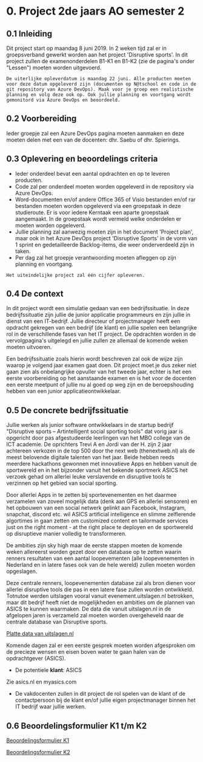 # 0. Project 2de jaars AO semester 2

## 0.1 Inleiding

Dit project start op maandag 8 juni 2019. In 2 weken tijd zal er in groepsverband gewerkt worden aan het project 'Disruptive sports'.
In dit project zullen de examenonderdelen B1-K1 en B1-K2 (zie de pagina's onder "Lessen") moeten worden uitgevoerd. 

``De uiterlijke opleverdatum is maandag 22 juni. Alle producten moeten voor deze datum opgeleverd zijn (documenten op N@tschool en code in de git repository van Azure DevOps). Maak voor je groep een realistische planning en volg deze ook op. Ook jullie planning en voortgang wordt gemonitord via Azure DevOps en beoordeeld.``

## 0.2 Voorbereiding

Ieder groepje zal een Azure DevOps pagina moeten aanmaken en deze moeten delen met een van de docenten: dhr. Saebu of dhr. Spierings.

## 0.3 Oplevering en beoordelings criteria

- Ieder onderdeel bevat een aantal opdrachten en op te leveren producten.
- Code zal per onderdeel moeten worden opgeleverd in de repository via Azure DevOps.
- Word-documenten en/of andere Office 365 of Visio bestanden en/of rar bestanden moeten worden opgeleverd via een groepstaak in deze studieroute. Er is voor iedere Kerntaak een aparte groepstaak aangemaakt. In de groepstaak wordt vermeld welke onderdelen er moeten worden opgeleverd. 
- Jullie planning zal aanwezig moeten zijn in het document 'Project plan', maar ook in het Azure DevOps project 'Disruptive Sports' in de vorm van 1 sprint en gedetailleerde Backlog-items, die weer onderverdeeld zijn in taken.
- Per dag zal het groepje verantwoording moeten afleggen op zijn planning en voortgang. 

``Het uiteindelijke project zal één cijfer opleveren.``

## 0.4 De context 

In dit project wordt een simulatie gedaan van een bedrijfssituatie. In deze bedrijfssituatie zijn jullie de junior applicatie programmeurs en zijn jullie in dienst van een IT-bedrijf.
Jullie directeur of projectmanager heeft een opdracht gekregen van een bedrijf (de klant) en jullie spelen een belangrijke rol in de verschillende fases van het IT project.
De opdrachten worden in de vervolgpagina's uitgelegd en jullie zullen ze allemaal de komende weken moeten uitvoeren.

Een bedrijfssituatie zoals hierin wordt beschreven zal ook de wijze zijn waarop je volgend jaar examen gaat doen.
Dit project moet je dus zeker niet gaan zien als onbelangrijke opvuller van het tweede jaar, echter is het een eerste voorbereiding op het aanstaande examen en is het voor de docenten een eerste meetpunt of jullie nu al goed op weg zijn en de beroepshouding hebben van een junior applicatieontwikkelaar.

## 0.5 De concrete bedrijfssituatie

Jullie werken als junior software ontwikkelaars in de startup bedrijf "Disruptive sports – Artintelligent social sporting tools" dat vorig jaar is opgericht door pas afgestudeerde leerlingen van het MBO college van de ICT academie. De oprichters Trevi A en Jordi van der H. zijn 2 jaar achtereen verkozen in de top 500 door the next web (thenextweb.nl) als de meest belovende digitale talenten van het jaar. Beide hebben reeds meerdere hackathons gewonnen met innovatieve Apps en hebben vanuit de sportwereld en in het bijzonder vanuit het bekende sportmerk ASICS het verzoek gehad om allerlei leuke verslavende en disruptive tools te verzinnen op het gebied van social sporting. 

Door allerlei Apps in te zetten bij sportevenementen en het daarmee verzamelen van zoveel mogelijk data (denk aan GPS en allerlei sensoren) en het opbouwen van een social netwerk gelinkt aan Facebook, Instagram, snapchat, discord etc. wil ASICS artificial intelligence en slimme zelflerende algortimes in gaan zetten om customized content en tailormade services just on the right moment - at the right place te deployen en de sportwereld op disruptieve manier volledig te transformeren.

De ambities zijn sky high maar de eerste stappen moeten de komende weken allereerst worden gezet door een database op te zetten waarin renners resultaten van een aantal loopevementen (alle loopevenementen in Nederland en in latere fases ook van de hele wereld) zullen moeten worden opgeslagen. 

Deze centrale renners, loopevenementen database zal als bron dienen voor allerlei disruptive tools die pas in een latere fase zullen worden ontwikkeld. Totnutoe werden uitslagen vooral vanuit evenement.uitslagen.nl betrokken, maar dit bedrijf heeft niet de mogelijkheden en ambities om de plannen van ASICS te kunnen waarmaken. De data die vanuit uitslagen.nl in de afgelopen jaren is verzameld zal moeten worden overgeheveld naar de centrale database van Disruptive sports.

<a href="https://elo.kw1c.nl/CMS/Studie/811%20ICT-Academie/811%20VakkenInhoud/%5BB.17%20MUL%5D%20Multidisciplinair%20project/25187%20%C2%A0%20Applicatie-%20en%20mediaontwikkelaar/Periode%2008/Projecten/Vestingloop%2025187/result_runs.xlsx">Platte data van uitslagen.nl</a>

Komende dagen zal er een eerste gesprek moeten worden afgesproken om de precieze wensen en eisen boven water te gaan halen van de opdrachtgever (ASICS). 

- De potentiele __klant__:
ASICS

Zie asics.nl en myasics.com

- De vakdocenten zullen in dit project de rol spelen van de klant of de contactpersoon bij de klant en/of jullie eigen projectmanager binnen het IT bedrijf waar jullie werken. 

## 0.6 Beoordelingsformulier K1 t/m K2

<a href="https://elo.kw1c.nl/CMS/Studie/811%20ICT-Academie/811%20VakkenInhoud/%5BB.17%20MUL%5D%20Multidisciplinair%20project/25187%20%C2%A0%20Applicatie-%20en%20mediaontwikkelaar/Periode%2008/Projecten/B-B1-K1.xlsm" target="_new">Beoordelingsformulier K1</a>

<a href="https://elo.kw1c.nl/CMS/Studie/811%20ICT-Academie/811%20VakkenInhoud/%5BB.17%20MUL%5D%20Multidisciplinair%20project/25187%20%C2%A0%20Applicatie-%20en%20mediaontwikkelaar/Periode%2008/Projecten/B-B1-K2.xlsm" target="_new">Beoordelingsformulier K2</a>
